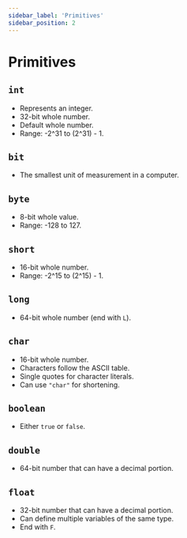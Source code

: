 ```yaml
---
sidebar_label: 'Primitives'
sidebar_position: 2
---
```


# Primitives

## `int` 
- Represents an integer.
- 32-bit whole number.
- Default whole number.
- Range: -2^31 to (2^31) - 1.

## `bit` 
- The smallest unit of measurement in a computer.

## `byte` 
- 8-bit whole value.
- Range: -128 to 127.

## `short` 
- 16-bit whole number.
- Range: -2^15 to (2^15) - 1.

## `long` 
- 64-bit whole number (end with `L`).

## `char` 
- 16-bit whole number.
- Characters follow the ASCII table.
- Single quotes for character literals.
- Can use `"char"` for shortening.

## `boolean` 
- Either `true` or `false`.

## `double` 
- 64-bit number that can have a decimal portion.

## `float` 
- 32-bit number that can have a decimal portion.
- Can define multiple variables of the same type.
- End with `F`.

